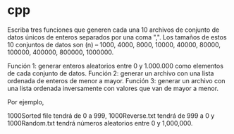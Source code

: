 # cpp


Escriba tres funciones que generen cada una 10 archivos de conjunto de datos únicos de enteros separados por una coma ",". 
Los tamaños de estos 10 conjuntos de datos son (n) – 1000, 4000, 8000, 10000, 40000, 80000, 100000, 400000, 800000, 1000000. 

Función 1:  generar enteros aleatorios entre 0 y 1.000.000 como elementos de cada conjunto de datos.
Función 2:  generar un archivo con una lista ordenada de enteros de menor a mayor. 
Función 3:  generar un archivo con una lista ordenada inversamente con valores que van de mayor a menor. 

Por ejemplo, 

1000Sorted file tendrá de 0 a 999, 
1000Reverse.txt tendrá de 999 a 0 y 
1000Random.txt tendrá números aleatorios entre 0 y 1,000,000.
